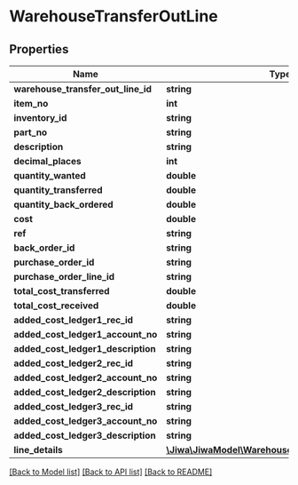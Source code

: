 # WarehouseTransferOutLine

## Properties
Name | Type | Description | Notes
------------ | ------------- | ------------- | -------------
**warehouse_transfer_out_line_id** | **string** |  | [optional] 
**item_no** | **int** |  | [optional] 
**inventory_id** | **string** |  | [optional] 
**part_no** | **string** |  | [optional] 
**description** | **string** |  | [optional] 
**decimal_places** | **int** |  | [optional] 
**quantity_wanted** | **double** |  | [optional] 
**quantity_transferred** | **double** |  | [optional] 
**quantity_back_ordered** | **double** |  | [optional] 
**cost** | **double** |  | [optional] 
**ref** | **string** |  | [optional] 
**back_order_id** | **string** |  | [optional] 
**purchase_order_id** | **string** |  | [optional] 
**purchase_order_line_id** | **string** |  | [optional] 
**total_cost_transferred** | **double** |  | [optional] 
**total_cost_received** | **double** |  | [optional] 
**added_cost_ledger1_rec_id** | **string** |  | [optional] 
**added_cost_ledger1_account_no** | **string** |  | [optional] 
**added_cost_ledger1_description** | **string** |  | [optional] 
**added_cost_ledger2_rec_id** | **string** |  | [optional] 
**added_cost_ledger2_account_no** | **string** |  | [optional] 
**added_cost_ledger2_description** | **string** |  | [optional] 
**added_cost_ledger3_rec_id** | **string** |  | [optional] 
**added_cost_ledger3_account_no** | **string** |  | [optional] 
**added_cost_ledger3_description** | **string** |  | [optional] 
**line_details** | [**\Jiwa\JiwaModel\WarehouseTransferOutLineDetail[]**](WarehouseTransferOutLineDetail.md) |  | [optional] 

[[Back to Model list]](../README.md#documentation-for-models) [[Back to API list]](../README.md#documentation-for-api-endpoints) [[Back to README]](../README.md)


